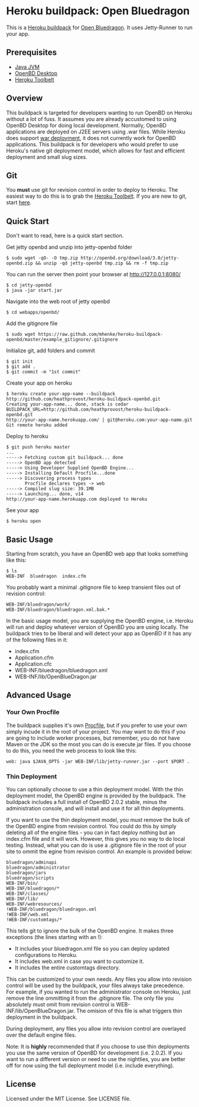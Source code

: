 Heroku buildpack: Open Bluedragon
=========================

This is a [Heroku buildpack](http://devcenter.heroku.com/articles/buildpack) for [Open Bluedragon](http://openbd.org/). It uses Jetty-Runner to run your app.

Prerequisites
-----

* [Java JVM](http://www.java.com/en/download/index.jsp)
* [OpenBD Desktop](http://openbd.org/downloads/)
* [Heroku Toolbelt](https://toolbelt.heroku.com/)

Overview
-----

This buildpack is targeted for developers wanting to run OpenBD on Heroku without a lot of fuss. It assumes you are already accustomed to using OpenBD Desktop for doing local development. Normally, OpenBD applications
are deployed on J2EE servers using .war files. While Heroku does support [war deployment](https://devcenter.heroku.com/articles/war-deployment), it does not currently work for OpenBD applications. This buildpack is for developers who would prefer to use Heroku's native git deployment model, which allows for fast and efficient
deployment and small slug sizes.

Git
-----

You **must** use git for revision control in order to deploy to Heroku. The easiest way to do this is to grab
the [Heroku Toolbelt](https://toolbelt.heroku.com/). If you are new to git, start [here](https://devcenter.heroku.com/articles/git).

Quick Start
-----

Don't want to read, here is a quick start section.

Get jetty openbd and unzip into jetty-openbd folder

    $ sudo wget -qO- -O tmp.zip http://openbd.org/download/3.0/jetty-openbd.zip && unzip -qd jetty-openbd tmp.zip && rm -f tmp.zip

You can run the server then point your browser at http://127.0.0.1:8080/

    $ cd jetty-openbd
    $ java -jar start.jar

Navigate into the web root of jetty openbd

    $ cd webapps/openbd/

Add the gitignore file

    $ sudo wget https://raw.github.com/mhenke/heroku-buildpack-openbd/master/example_gitignore/.gitignore

Initialize git, add folders and commit

    $ git init
    $ git add .
    $ git commit -m "1st commit"

Create your app on heroku

    $ heroku create your-app-name --buildpack http://github.com/heathprovost/heroku-buildpack-openbd.git
    Creating your-app-name... done, stack is cedar
    BUILDPACK_URL=http://github.com/heathprovost/heroku-buildpack-openbd.git
    http://your-app-name.herokuapp.com/ | git@heroku.com:your-app-name.git
    Git remote heroku added
    
Deploy to heroku    

    $ git push heroku master
    ...
    -----> Fetching custom git buildpack... done
    -----> OpenBD app detected
    -----> Using Developer Supplied OpenBD Engine...
    -----> Installing Default Procfile...done
    -----> Discovering process types
           Procfile declares types -> web
    -----> Compiled slug size: 39.1MB
    -----> Launching... done, v14
    http://your-app-name.herokuapp.com deployed to Heroku
    
See your app

    $ heroku open

Basic Usage
-----

Starting from scratch, you have an OpenBD web app that looks something like this:

    $ ls
    WEB-INF  bluedragon  index.cfm

You probably want a minimal .gitignore file to keep transient files out of revision control:

    WEB-INF/bluedragon/work/
    WEB-INF/bluedragon/bluedragon.xml.bak.*  

In the basic usage model, you are supplying the OpenBD engine, i.e. Heroku will run and deploy whatever version of OpenBD you are using locally. The buildpack tries to be liberal and will detect your app as OpenBD if it has any of the following files in it:

* index.cfm
* Application.cfm
* Application.cfc
* WEB-INF/bluedragon/bluedragon.xml
* WEB-INF/lib/OpenBlueDragon.jar

Advanced Usage
-------

### Your Own Procfile


The buildpack supplies it's own [Procfile](https://devcenter.heroku.com/articles/procfile), but if you prefer to use your own simply incude it in the root of your project. You may want to do this if you are going to include worker processes, but remember, you do not have Maven or the JDK so the most you can do is execute jar files. If you choose to do this, you need the web process to look like this:

    web: java $JAVA_OPTS -jar WEB-INF/lib/jetty-runner.jar --port $PORT .

### Thin Deployment

You can optionally choose to use a thin deployment model. With the thin deployment model, the OpenBD
engine is provided by the buildpack. The buildpack includes a full install of OpenBD 2.0.2 stable, minus the administration console, and will install and use it for all thin deployments.

If you want to use the thin deployment model, you must remove the bulk of the OpenBD engine from revision control. You could do this by simply deleting all of the engine files - you can in fact deploy nothing but an index.cfm file and it will work. However, this gives you no way to do local testing. Instead, what you can do is use a .gitignore file in the root of your site to ommit the egine from revision control. An example is provided below:

    bluedragon/adminapi
    bluedragon/administrator
    bluedragon/jars
    bluedragon/scripts
    WEB-INF/bin/
    WEB-INF/bluedragon/*
    WEB-INF/classes/
    WEB-INF/lib/
    WEB-INF/webresources/
    !WEB-INF/bluedragon/bluedragon.xml
    !WEB-INF/web.xml
    !WEB-INF/customtags/*

This tells git to ignore the bulk of the OpenBD engine. It makes three exceptions (the lines starting with an !):

* It includes your bluedragon.xml file so you can deploy updated configurations to Heroku.
* It includes web.xml in case you want to customize it.
* It includes the entire customtags directory.

This can be customized to your own needs. Any files you allow into revision control will be used by the buildpack, your files always take precedence. For example, if you wanted to run the administrator console on Heroku, just remove the line ommitting it from the .gitignore file. The only file you absolutely
must omit from revision control is WEB-INF/lib/OpenBlueDragon.jar. The omision of this file is what triggers
thin deployment in the buildpack.

During deployment, any files you allow into revision control are overlayed over the default engine files.

Note: It is **highly** recommended that if you choose to use thin deployments you use the same version of OpenBD
for development (i.e. 2.0.2). If you want to run a different version or need to use the nightlies, you are better
off for now using the full deployment model (i.e. include everything).

License
-------

Licensed under the MIT License. See LICENSE file.
